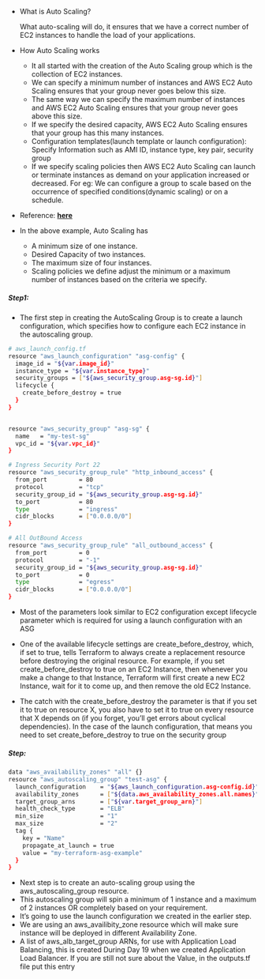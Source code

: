 * What is Auto Scaling?

    What auto-scaling will do, it ensures that we have a correct number of EC2 instances to handle the load of your applications.

* How Auto Scaling works

    * It all started with the creation of the Auto Scaling group which is the collection of EC2 instances.
    * We can specify a minimum number of instances and AWS EC2 Auto Scaling ensures that your group never goes below this size.
    * The same way we can specify the maximum number of instances and AWS EC2 Auto Scaling ensures that your group never goes above this size.
    * If we specify the desired capacity, AWS EC2 Auto Scaling ensures that your group has this many instances.
    * Configuration templates(launch template or launch configuration): Specify Information such as AMI ID, instance type, key pair, security group
    * If we specify scaling policies then AWS EC2 Auto Scaling can launch or terminate instances as demand on your application increased or decreased. For eg: We can configure a group to scale based on the occurrence of specified conditions(dynamic scaling) or on a schedule.

* Reference: [**here**](https://docs.aws.amazon.com/autoscaling/ec2/userguide/what-is-amazon-ec2-auto-scaling.html)

* In the above example, Auto Scaling has

    * A minimum size of one instance.
    * Desired Capacity of two instances.
    * The maximum size of four instances.
    * Scaling policies we define adjust the minimum or a maximum number of instances based on the criteria we specify.

##### Step1:

* The first step in creating the AutoScaling Group is to create a launch configuration, which specifies how to configure each EC2 instance in the autoscaling group.

```sh
# aws_launch_config.tf
resource "aws_launch_configuration" "asg-config" {
  image_id = "${var.image_id}"
  instance_type = "${var.instance_type}"
  security_groups = ["${aws_security_group.asg-sg.id}"]
  lifecycle {
    create_before_destroy = true
  }
}


resource "aws_security_group" "asg-sg" {
  name   = "my-test-sg"
  vpc_id = "${var.vpc_id}"
}

# Ingress Security Port 22
resource "aws_security_group_rule" "http_inbound_access" {
  from_port         = 80
  protocol          = "tcp"
  security_group_id = "${aws_security_group.asg-sg.id}"
  to_port           = 80
  type              = "ingress"
  cidr_blocks       = ["0.0.0.0/0"]
}

# All OutBound Access
resource "aws_security_group_rule" "all_outbound_access" {
  from_port         = 0
  protocol          = "-1"
  security_group_id = "${aws_security_group.asg-sg.id}"
  to_port           = 0
  type              = "egress"
  cidr_blocks       = ["0.0.0.0/0"]
}
```

* Most of the parameters look similar to EC2 configuration except lifecycle parameter which is required for using a launch configuration with an ASG

* One of the available lifecycle settings are create_before_destroy, which, if set to true, tells Terraform to always create a replacement resource before destroying the original resource. For example, if you set create_before_destroy to true on an EC2 Instance, then whenever you make a change to that Instance, Terraform will first create a new EC2 Instance, wait for it to come up, and then remove the old EC2 Instance.

* The catch with the create_before_destroy the parameter is that if you set it to true on resource X, you also have to set it to true on every resource that X depends on (if you forget, you’ll get errors about cyclical dependencies). In the case of the launch configuration, that means you need to set create_before_destroy to true on the security group

##### Step:

```sh
data "aws_availability_zones" "all" {}
resource "aws_autoscaling_group" "test-asg" {
  launch_configuration    = "${aws_launch_configuration.asg-config.id}"
  availability_zones      = ["${data.aws_availability_zones.all.names}"]
  target_group_arns       = ["${var.target_group_arn}"]
  health_check_type       = "ELB"
  min_size                = "1"
  max_size                = "2"
  tag {
    key = "Name"
    propagate_at_launch = true
    value = "my-terraform-asg-example"
  }
}
```

* Next step is to create an auto-scaling group using the aws_autoscaling_group resource.
* This autoscaling group will spin a minimum of 1 instance and a maximum of 2 instances OR completely based on your requirement.
* It’s going to use the launch configuration we created in the earlier step.
* We are using an aws_availibity_zone resource which will make sure instance will be deployed in different Availability Zone.
* A list of aws_alb_target_group ARNs, for use with Application Load Balancing, this is created During Day 19 when we created Application Load Balancer. If you are still not sure about the Value, in the outputs.tf file put this entry

